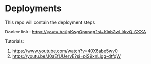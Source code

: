 # Deployments

This repo will contain the deployment steps <br>

Docker link : https://youtu.be/lpKwgOpxpqg?si=Klxb3wLkkvQ-SXXA

Tutorials:
1. https://www.youtube.com/watch?v=40X6abe5wv0
2. https://youtu.be/J0aEfUUervE?si=piS9xnLigg-dtfqW
